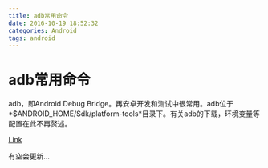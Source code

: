 ```yaml
---
title: adb常用命令
date: 2016-10-19 18:52:32
categories: Android
tags: android
---
```


# adb常用命令
adb，即Android Debug Bridge。再安卓开发和测试中很常用。adb位于*$ANDROID_HOME/Sdk/platform-tools*目录下。有关adb的下载，环境变量等配置在此不再赘述。


[Link](http://stormzhang.com/2016/09/08/common-adb-commands/)

有空会更新...
